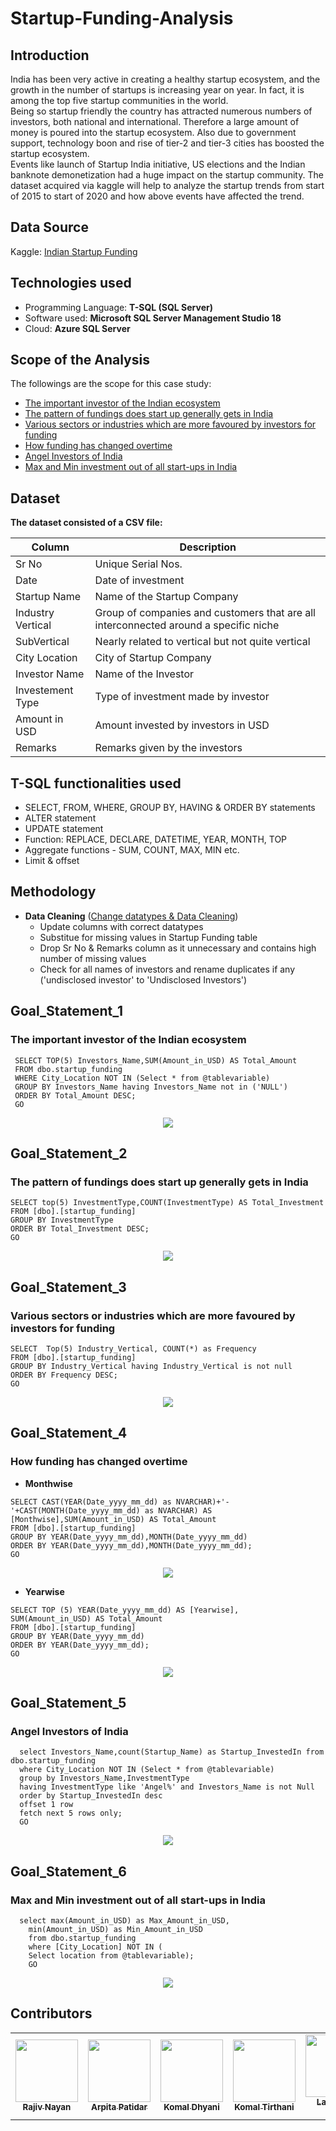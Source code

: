 # Startup-Funding-Analysis

## Introduction
India has been very active in creating a healthy startup ecosystem, and the growth in the number of startups is increasing year on year. In fact, it is among the top five startup communities in the world.<br>
Being so startup friendly the country has attracted numerous numbers of investors, both national and international. Therefore a large amount of money is poured into the startup ecosystem. Also due to government support, technology boon and rise of tier-2 and tier-3 cities has boosted the startup ecosystem.<br>
Events like launch of Startup India initiative, US elections and the Indian banknote demonetization had a huge impact on the startup community. The dataset acquired via kaggle will help to analyze the startup trends from start of 2015 to start of 2020 and how above events have affected the trend.

## Data Source
Kaggle: [Indian Startup Funding](https://www.kaggle.com/sudalairajkumar/indian-startup-funding)

## Technologies used
* Programming Language: **T-SQL (SQL Server)**
* Software used: **Microsoft SQL Server Management Studio 18**
* Cloud: **Azure SQL Server**

## Scope of the Analysis
The followings are the scope for this case study:

* [The important investor of the Indian ecosystem](#Goal_Statement_1)
* [The pattern of fundings does start up generally gets in India](#Goal_Statement_2)
* [Various sectors or industries which are more favoured by investors for funding](#Goal_Statement_3)
* [How funding has changed overtime](#Goal_Statement_4)
* [Angel Investors of India](#Goal_Statement_5)
* [Max and Min investment out of all start-ups in India](#Goal_Statement_6)

## Dataset
**The dataset consisted of a CSV file:**

|Column|Description|
|---|---|
|Sr No|Unique Serial Nos.|
|Date|Date of investment|
|Startup Name|Name of the Startup Company|
|Industry Vertical|Group of companies and customers that are all interconnected around a specific niche|
|SubVertical|Nearly related to vertical but not quite vertical|
|City Location|City of Startup Company|
|Investor Name|Name of the Investor|
|Investement Type|Type of investment made by investor|
|Amount in USD|Amount invested by investors in USD|
|Remarks|Remarks given by the investors|

## T-SQL functionalities used
* SELECT, FROM, WHERE, GROUP BY, HAVING & ORDER BY statements
* ALTER statement
* UPDATE statement
* Function: REPLACE, DECLARE, DATETIME, YEAR, MONTH, TOP
* Aggregate functions - SUM, COUNT, MAX, MIN etc.
* Limit & offset


## Methodology
* **Data Cleaning** ([Change datatypes & Data Cleaning](https://github.com/Rajiv-Nayan/Startup-Funding-Analysis/blob/main/data%20cleaninng.sql))
  * Update columns with correct datatypes 
  * Substitue for missing values in Startup Funding table
  * Drop Sr No & Remarks column as it unnecessary and contains high number of missing values
  * Check for all names of investors and rename duplicates if any ('undisclosed investor' to 'Undisclosed Investors')

## Goal_Statement_1
### The important investor of the Indian ecosystem<br>
``` JS 
 SELECT TOP(5) Investors_Name,SUM(Amount_in_USD) AS Total_Amount
 FROM dbo.startup_funding
 WHERE City_Location NOT IN (Select * from @tablevariable)
 GROUP BY Investors_Name having Investors_Name not in ('NULL')
 ORDER BY Total_Amount DESC;
 GO

```
<p align="center">
  <img src="https://github.com/Rajiv-Nayan/Startup-Funding-Analysis/blob/main/Assets/Goal%20Statement%20Graphs/Goal_1_Graph.png">
</p>

## Goal_Statement_2
### The pattern of fundings does start up generally gets in India<br>
``` JS
SELECT top(5) InvestmentType,COUNT(InvestmentType) AS Total_Investment 
FROM [dbo].[startup_funding]
GROUP BY InvestmentType 
ORDER BY Total_Investment DESC;
GO
```
<p align="center">
  <img src="https://github.com/Rajiv-Nayan/Startup-Funding-Analysis/blob/main/Assets/Goal%20Statement%20Graphs/Goal_2_Graph.png">
</p>


## Goal_Statement_3
### Various sectors or industries which are more favoured by investors for funding<br>
``` JS
SELECT  Top(5) Industry_Vertical, COUNT(*) as Frequency
FROM [dbo].[startup_funding]
GROUP BY Industry_Vertical having Industry_Vertical is not null 
ORDER BY Frequency DESC;
GO
```
<p align="center">
  <img src="https://github.com/Rajiv-Nayan/Startup-Funding-Analysis/blob/main/Assets/Goal%20Statement%20Graphs/Goal_3_Graph.png">
</p>

## Goal_Statement_4
### How funding has changed overtime

* **Monthwise**

``` JS
SELECT CAST(YEAR(Date_yyyy_mm_dd) as NVARCHAR)+'-'+CAST(MONTH(Date_yyyy_mm_dd) as NVARCHAR) AS [Monthwise],SUM(Amount_in_USD) AS Total_Amount 
FROM [dbo].[startup_funding] 
GROUP BY YEAR(Date_yyyy_mm_dd),MONTH(Date_yyyy_mm_dd) 
ORDER BY YEAR(Date_yyyy_mm_dd),MONTH(Date_yyyy_mm_dd);
GO
```
<p align="center">
  <img src="https://github.com/Rajiv-Nayan/Startup-Funding-Analysis/blob/main/Assets/Goal%20Statement%20Graphs/Goal_4_Graph_Month.png">
</p>

* **Yearwise**

``` JS
SELECT TOP (5) YEAR(Date_yyyy_mm_dd) AS [Yearwise],  SUM(Amount_in_USD) AS Total_Amount 
FROM [dbo].[startup_funding]
GROUP BY YEAR(Date_yyyy_mm_dd) 
ORDER BY YEAR(Date_yyyy_mm_dd);
GO
```
<p align="center">
  <img src="https://github.com/Rajiv-Nayan/Startup-Funding-Analysis/blob/main/Assets/Goal%20Statement%20Graphs/Goal_4_Graph_Year.png">
</p>

## Goal_Statement_5
### Angel Investors of India <br>
``` JS
  select Investors_Name,count(Startup_Name) as Startup_InvestedIn from dbo.startup_funding
  where City_Location NOT IN (Select * from @tablevariable) 
  group by Investors_Name,InvestmentType
  having InvestmentType like 'Angel%' and Investors_Name is not Null  
  order by Startup_InvestedIn desc
  offset 1 row
  fetch next 5 rows only;
  GO  
```
<p align="center">
  <img src="https://github.com/Rajiv-Nayan/Startup-Funding-Analysis/blob/main/Assets/Goal%20Statement%20Graphs/Goal_5_Graph.png">
</p>

## Goal_Statement_6
### Max and Min investment out of all start-ups in India <br>
``` JS
  select max(Amount_in_USD) as Max_Amount_in_USD, 
	min(Amount_in_USD) as Min_Amount_in_USD 
	from dbo.startup_funding 
	where [City_Location] NOT IN (
	Select location from @tablevariable);
	GO
```
<p align="center">
  <img src="https://github.com/Rajiv-Nayan/Startup-Funding-Analysis/blob/main/Assets/Goal%20Statement%20Graphs/Goal_6_Graph.png">
</p>

## Contributors

<table>
  <tr>
    <td align="center"><a href="https://www.linkedin.com/in/rajivnlink/"><img src="https://media-exp1.licdn.com/dms/image/C5103AQFTLW05sU_9Mg/profile-displayphoto-shrink_200_200/0/1581673573356?e=1626912000&v=beta&t=kxnGgp2mNebqqNi_JZ5iFiA6tuQiPNTR9YpZYHS3dAw" width="100px;" alt=""/><br /><sub><b>Rajiv Nayan</b></sub></a><br /></td>
    <td align="center"><a href="https://www.linkedin.com/in/arpita-patidar-82958712a/"><img src="https://media-exp1.licdn.com/dms/image/C5103AQFlVe7Ge33jTw/profile-displayphoto-shrink_200_200/0/1549727888584?e=1626912000&v=beta&t=UW16-nfbklu5n5R815IZwdK2si7XCgw8d15gGNV9qTQ" width="100px;" alt=""/><br /><sub><b>Arpita Patidar</b></sub></a><br /></td>
    <td align="center"><a href="https://www.linkedin.com/in/komal-dhyani/"><img src="https://media-exp1.licdn.com/dms/image/C4E03AQGp0wW5xh7fuA/profile-displayphoto-shrink_200_200/0/1619702786501?e=1626912000&v=beta&t=fPLm79yD22TPw3bYncTLmPiUaeYp9-JbjJkQ68mJc-M" width="100px;" alt=""/><br /><sub><b>Komal Dhyani</b></sub></a><br /></td>
    <td align="center"><a href="https://www.linkedin.com/in/komal-tirthani-114a81179/"><img src="https://media-exp1.licdn.com/dms/image/C4E03AQHAPY6Y4fKU0w/profile-displayphoto-shrink_200_200/0/1597092716698?e=1626912000&v=beta&t=hDNhogHYQZcciwiB6MFVAm-ELlmLSRJxx0lQwJxsnpY"  width="100px;" alt=""/><br /><sub><b>Komal Tirthani</b></sub></a><br /></td>
    <td align="center"><a href="https://www.linkedin.com/in/lalatendu-padhi-41b560195/"><img src="https://media-exp1.licdn.com/dms/image/C4D03AQEnOYjQaNB3rQ/profile-displayphoto-shrink_200_200/0/1605682139315?e=1626912000&v=beta&t=4p8INeqZ3XmvJKtMFnGw0ngbWzzijhQ_zbJYOriqFsA" width="100px;" alt=""/><br /><sub><b>Lalatendu Padhi</b></sub></a><br /></td>
    <td align="center"><a href="https://www.linkedin.com/in/yogesh-kumar-287137203/"><img src="https://media-exp1.licdn.com/dms/image/C4D03AQErF6sniOMjDA/profile-displayphoto-shrink_200_200/0/1621569365191?e=1626912000&v=beta&t=_JNVjaS9C9vkcv8NqYqwWNshLOqeRW6ciTI0hTgxulk" width="100px;" alt=""/><br /><sub><b>Yogesh Kumar</b></sub></a><br /></td>
  </tr>
 </table>

